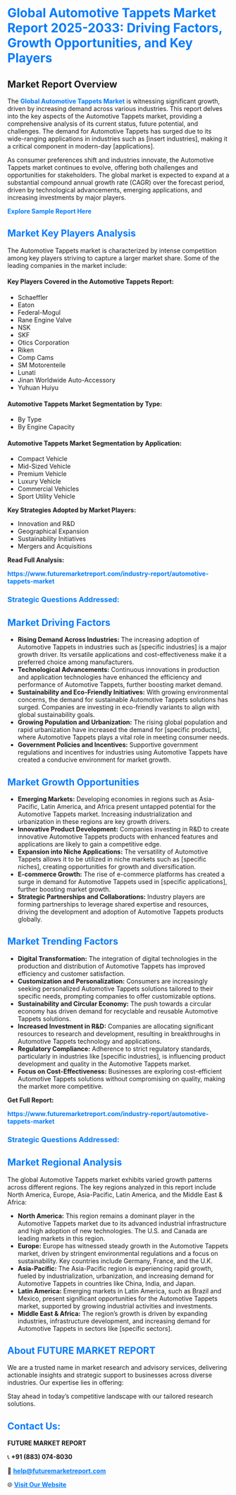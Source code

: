 <h1 style="color: #007BFF;">Global Automotive Tappets Market Report 2025-2033: Driving Factors, Growth Opportunities, and Key Players</h1>

<section id="overview">
<h2>Market Report Overview</h2>
<p>The <a href="https://www.futuremarketreport.com/industry-report/automotive-tappets-market" style="color: #007BFF; text-decoration: none;"><strong>Global Automotive Tappets Market</strong></a> is witnessing significant growth, driven by increasing demand across various industries. This report delves into the key aspects of the Automotive Tappets market, providing a comprehensive analysis of its current status, future potential, and challenges. The demand for Automotive Tappets has surged due to its wide-ranging applications in industries such as [insert industries], making it a critical component in modern-day [applications].</p>
<p>As consumer preferences shift and industries innovate, the Automotive Tappets market continues to evolve, offering both challenges and opportunities for stakeholders. The global market is expected to expand at a substantial compound annual growth rate (CAGR) over the forecast period, driven by technological advancements, emerging applications, and increasing investments by major players.</p>
</section>

<section id="overview">
<p><a href="https://www.futuremarketreport.com/request-sample/reportId=87840" style="color: #007BFF; text-decoration: none;"><strong>Explore Sample Report Here</strong></a></p>
</section>

<section id="key-players">
<h2 style="color: #007BFF;">Market Key Players Analysis</h2>
<p>The Automotive Tappets market is characterized by intense competition among key players striving to capture a larger market share. Some of the leading companies in the market include:</p>
<h4>Key Players Covered in the Automotive Tappets Report:</h4>
<ul><li>Schaeffler</li><li>Eaton</li><li>Federal-Mogul</li><li>Rane Engine Valve</li><li>NSK</li><li>SKF</li><li>Otics Corporation</li><li>Riken</li><li>Comp Cams</li><li>SM Motorenteile</li><li>Lunati</li><li>Jinan Worldwide Auto-Accessory</li><li>Yuhuan Huiyu</li></ul>
<h4>Automotive Tappets Market Segmentation by Type:</h4>
<ul><li>By Type</li><li>By Engine Capacity</li></ul>

<h4>Automotive Tappets Market Segmentation by Application:</h4>
<ul><li>Compact Vehicle</li><li>Mid-Sized Vehicle</li><li>Premium Vehicle</li><li>Luxury Vehicle</li><li>Commercial Vehicles</li><li>Sport Utility Vehicle</li></ul>
<p><strong>Key Strategies Adopted by Market Players:</strong></p>
<ul>
<li>Innovation and R&D</li>
<li>Geographical Expansion</li>
<li>Sustainability Initiatives</li>
<li>Mergers and Acquisitions</li>
</ul>
</section>

<section>
<p><strong>Read Full Analysis: </strong></p><a href="https://www.futuremarketreport.com/industry-report/automotive-tappets-market" style="color: #007BFF; text-decoration: none;"><strong>https://www.futuremarketreport.com/industry-report/automotive-tappets-market</strong></a>
<h3 style="color: #007BFF;">Strategic Questions Addressed:</h3>
</section>

<section id="driving-factors">
<h2 style="color: #007BFF;">Market Driving Factors</h2>
<ul>
<li><strong>Rising Demand Across Industries:</strong> The increasing adoption of Automotive Tappets in industries such as [specific industries] is a major growth driver. Its versatile applications and cost-effectiveness make it a preferred choice among manufacturers.</li>
<li><strong>Technological Advancements:</strong> Continuous innovations in production and application technologies have enhanced the efficiency and performance of Automotive Tappets, further boosting market demand.</li>
<li><strong>Sustainability and Eco-Friendly Initiatives:</strong> With growing environmental concerns, the demand for sustainable Automotive Tappets solutions has surged. Companies are investing in eco-friendly variants to align with global sustainability goals.</li>
<li><strong>Growing Population and Urbanization:</strong> The rising global population and rapid urbanization have increased the demand for [specific products], where Automotive Tappets plays a vital role in meeting consumer needs.</li>
<li><strong>Government Policies and Incentives:</strong> Supportive government regulations and incentives for industries using Automotive Tappets have created a conducive environment for market growth.</li>
</ul>
</section>

<section id="growth-opportunities">
<h2 style="color: #007BFF;">Market Growth Opportunities</h2>
<ul>
<li><strong>Emerging Markets:</strong> Developing economies in regions such as Asia-Pacific, Latin America, and Africa present untapped potential for the Automotive Tappets market. Increasing industrialization and urbanization in these regions are key growth drivers.</li>
<li><strong>Innovative Product Development:</strong> Companies investing in R&D to create innovative Automotive Tappets products with enhanced features and applications are likely to gain a competitive edge.</li>
<li><strong>Expansion into Niche Applications:</strong> The versatility of Automotive Tappets allows it to be utilized in niche markets such as [specific niches], creating opportunities for growth and diversification.</li>
<li><strong>E-commerce Growth:</strong> The rise of e-commerce platforms has created a surge in demand for Automotive Tappets used in [specific applications], further boosting market growth.</li>
<li><strong>Strategic Partnerships and Collaborations:</strong> Industry players are forming partnerships to leverage shared expertise and resources, driving the development and adoption of Automotive Tappets products globally.</li>
</ul>
</section>

<section id="trending-factors">
<h2 style="color: #007BFF;">Market Trending Factors</h2>
<ul>
<li><strong>Digital Transformation:</strong> The integration of digital technologies in the production and distribution of Automotive Tappets has improved efficiency and customer satisfaction.</li>
<li><strong>Customization and Personalization:</strong> Consumers are increasingly seeking personalized Automotive Tappets solutions tailored to their specific needs, prompting companies to offer customizable options.</li>
<li><strong>Sustainability and Circular Economy:</strong> The push towards a circular economy has driven demand for recyclable and reusable Automotive Tappets solutions.</li>
<li><strong>Increased Investment in R&D:</strong> Companies are allocating significant resources to research and development, resulting in breakthroughs in Automotive Tappets technology and applications.</li>
<li><strong>Regulatory Compliance:</strong> Adherence to strict regulatory standards, particularly in industries like [specific industries], is influencing product development and quality in the Automotive Tappets market.</li>
<li><strong>Focus on Cost-Effectiveness:</strong> Businesses are exploring cost-efficient Automotive Tappets solutions without compromising on quality, making the market more competitive.</li>
</ul>
</section>

<section>
<p><strong>Get Full Report: </strong></p><a href="https://www.futuremarketreport.com/industry-report/automotive-tappets-market" style="color: #007BFF; text-decoration: none;"><strong>https://www.futuremarketreport.com/industry-report/automotive-tappets-market</strong></a>
<h3 style="color: #007BFF;">Strategic Questions Addressed:</h3>
</section>


<section id="regional-analysis">
<h2 style="color: #007BFF;">Market Regional Analysis</h2>
<p>The global Automotive Tappets market exhibits varied growth patterns across different regions. The key regions analyzed in this report include North America, Europe, Asia-Pacific, Latin America, and the Middle East & Africa:</p>
<ul>
<li><strong>North America:</strong> This region remains a dominant player in the Automotive Tappets market due to its advanced industrial infrastructure and high adoption of new technologies. The U.S. and Canada are leading markets in this region.</li>
<li><strong>Europe:</strong> Europe has witnessed steady growth in the Automotive Tappets market, driven by stringent environmental regulations and a focus on sustainability. Key countries include Germany, France, and the U.K.</li>
<li><strong>Asia-Pacific:</strong> The Asia-Pacific region is experiencing rapid growth, fueled by industrialization, urbanization, and increasing demand for Automotive Tappets in countries like China, India, and Japan.</li>
<li><strong>Latin America:</strong> Emerging markets in Latin America, such as Brazil and Mexico, present significant opportunities for the Automotive Tappets market, supported by growing industrial activities and investments.</li>
<li><strong>Middle East & Africa:</strong> The region’s growth is driven by expanding industries, infrastructure development, and increasing demand for Automotive Tappets in sectors like [specific sectors].</li>
</ul>
</section>

<footer>
<h2 style="color: #007BFF;">About FUTURE MARKET REPORT</h2>
<p>We are a trusted name in market research and advisory services, delivering actionable insights and strategic support to businesses across diverse industries. Our expertise lies in offering:</p>

<p>Stay ahead in today’s competitive landscape with our tailored research solutions.</p>

<h2 style="color: #007BFF;">Contact Us:</h2>
<p><strong>FUTURE MARKET REPORT</strong></p>
<p>📞 <strong>+91 (883) 074-8030</strong></p>
<p>📧 <strong><a href="mailto:help@futuremarketreport.com" style="color: #007BFF;">help@futuremarketreport.com</a></strong></p>
<p>🌐 <strong><a href="https://www.futuremarketreport.com/" style="color: #007BFF;">Visit Our Website</a></strong></p>
</footer>